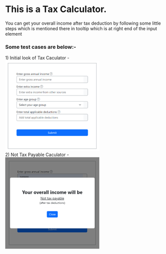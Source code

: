  <h1>This is a Tax Calculator.</h1>


 <p>You can get your overall income after tax deduction by following some little steps which is mentioned there in tooltip which is at right end of the input element </p>


 <h3> Some test cases are below:-</h3>

 <div> 1) Initial look of Tax Caculator -</div> <img src="taxCalculatorImages/initialview.png" alt="no image" width="300px">
 <div> 2) Not Tax Payable Caculator -</div> <img src="taxCalculatorImages/notTax.png" alt="no image" width="300px">
